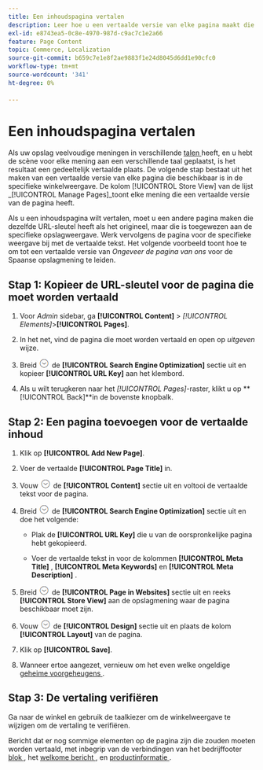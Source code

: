 ```yaml
---
title: Een inhoudspagina vertalen
description: Leer hoe u een vertaalde versie van elke pagina maakt die beschikbaar is in de specifieke winkelweergave.
exl-id: e8743ea5-0c8e-4970-987d-c9ac7c1e2a66
feature: Page Content
topic: Commerce, Localization
source-git-commit: b659c7e1e8f2ae9883f1e24d8045d6dd1e90cfc0
workflow-type: tm+mt
source-wordcount: '341'
ht-degree: 0%

---
```


# Een inhoudspagina vertalen

Als uw opslag veelvoudige meningen in verschillende [ talen ](../stores-purchase/store-localize.md) heeft, en u hebt de scène voor elke mening aan een verschillende taal geplaatst, is het resultaat een gedeeltelijk vertaalde plaats. De volgende stap bestaat uit het maken van een vertaalde versie van elke pagina die beschikbaar is in de specifieke winkelweergave. De kolom [!UICONTROL Store View] van de lijst _[!UICONTROL Manage Pages]_toont elke mening die een vertaalde versie van de pagina heeft.

Als u een inhoudspagina wilt vertalen, moet u een andere pagina maken die dezelfde URL-sleutel heeft als het origineel, maar die is toegewezen aan de specifieke opslagweergave. Werk vervolgens de pagina voor de specifieke weergave bij met de vertaalde tekst. Het volgende voorbeeld toont hoe te om tot een vertaalde versie van _Ongeveer de pagina van ons_ voor de Spaanse opslagmening te leiden.

## Stap 1: Kopieer de URL-sleutel voor de pagina die moet worden vertaald

1. Voor _Admin_ sidebar, ga **[!UICONTROL Content]** > _[!UICONTROL Elements]_>**[!UICONTROL Pages]**.

1. In het net, vind de pagina die moet worden vertaald en open op _uitgeven_ wijze.

1. Breid ![ selecteur van de Uitbreiding ](../assets/icon-display-expand.png) de **[!UICONTROL Search Engine Optimization]** sectie uit en kopieer **[!UICONTROL URL Key]** aan het klembord.

1. Als u wilt terugkeren naar het _[!UICONTROL Pages]_-raster, klikt u op **[!UICONTROL Back]**in de bovenste knopbalk.

## Stap 2: Een pagina toevoegen voor de vertaalde inhoud

1. Klik op **[!UICONTROL Add New Page]**.

1. Voer de vertaalde **[!UICONTROL Page Title]** in.

1. Vouw ![ selecteur van de Uitbreiding ](../assets/icon-display-expand.png) de **[!UICONTROL Content]** sectie uit en voltooi de vertaalde tekst voor de pagina.

1. Breid ![ selecteur van de Uitbreiding ](../assets/icon-display-expand.png) de **[!UICONTROL Search Engine Optimization]** sectie uit en doe het volgende:

   - Plak de **[!UICONTROL URL Key]** die u van de oorspronkelijke pagina hebt gekopieerd.

   - Voer de vertaalde tekst in voor de kolommen **[!UICONTROL Meta Title]** , **[!UICONTROL Meta Keywords]** en **[!UICONTROL Meta Description]** .

1. Breid ![ selecteur van de Uitbreiding ](../assets/icon-display-expand.png) de **[!UICONTROL Page in Websites]** sectie uit en reeks **[!UICONTROL Store View]** aan de opslagmening waar de pagina beschikbaar moet zijn.

1. Vouw ![ selecteur van de Uitbreiding ](../assets/icon-display-expand.png) de **[!UICONTROL Design]** sectie uit en plaats de kolom **[!UICONTROL Layout]** van de pagina.

1. Klik op **[!UICONTROL Save]**.

1. Wanneer ertoe aangezet, vernieuw om het even welke ongeldige [ geheime voorgeheugens ](../systems/cache-management.md).

## Stap 3: De vertaling verifiëren

Ga naar de winkel en gebruik de taalkiezer om de winkelweergave te wijzigen om de vertaling te verifiëren.

Bericht dat er nog sommige elementen op de pagina zijn die zouden moeten worden vertaald, met inbegrip van de verbindingen van het bedrijffooter [ blok ](block-add.md), het [ welkome bericht ](../getting-started/storefront-branding.md#change-the-welcome-message), en [ productinformatie ](../stores-purchase/store-localize.md#localize-products).

